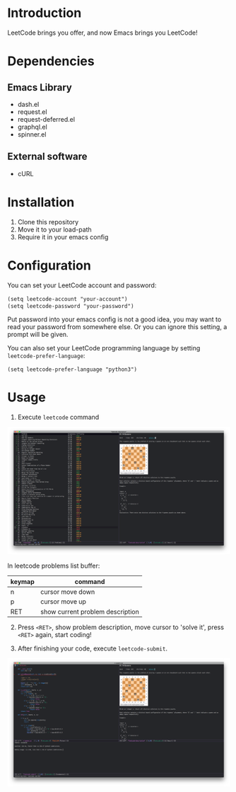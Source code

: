 # Introduction

LeetCode brings you offer, and now Emacs brings you LeetCode!

# Dependencies

## Emacs Library

- dash.el
- request.el
- request-deferred.el
- graphql.el
- spinner.el

## External software

- cURL

# Installation

1. Clone this repository
2. Move it to your load-path
3. Require it in your emacs config

# Configuration

You can set your LeetCode account and password:

```elisp
(setq leetcode-account "your-account")
(setq leetcode-password "your-password")
```

Put password into your emacs config is not a good idea, you may want to read
your password from somewhere else. Or you can ignore this setting, a prompt will
be given.

You can also set your LeetCode programming language by setting
`leetcode-prefer-language`:

```elisp
(setq leetcode-prefer-language "python3")
```

# Usage

1.  Execute `leetcode` command

![leetcode](images/leetcode.png)

In leetcode problems list buffer:

| keymap | command                          |
|--------|----------------------------------|
| n      | cursor move down                 |
| p      | cursor move up                   |
| RET    | show current problem description |

2. Press `<RET>`, show problem description, move cursor to 'solve it', press
   `<RET>` again, start coding!

3. After finishing your code, execute `leetcode-submit`.

![leetcode-submit](images/leetcode-submit.png)
